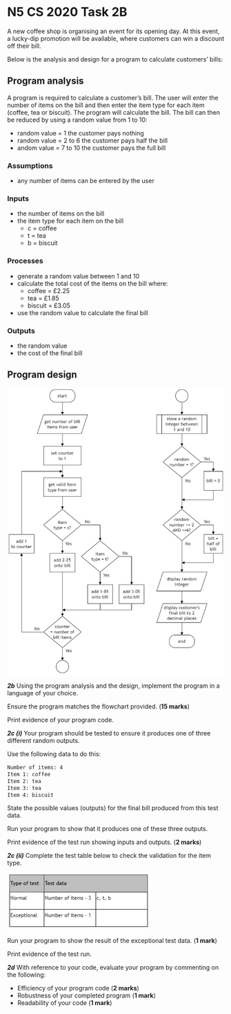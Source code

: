 # N5 CS 2020 Task 2B

A new coffee shop is organising an event for its opening day. At this event, a lucky-dip promotion will be available, where customers can win a discount off their bill.

Below is the analysis and design for a program to calculate customers’ bills:

## Program analysis

A program is required to calculate a customer’s bill. The user will enter the number of items on the bill and then enter the item type for each item (coffee, tea or biscuit). The program will calculate the bill. The bill can then be reduced by using a random value from 1 to 10:

* random value = 1	    	the customer pays nothing
* random value = 2 to 6 	the customer pays half the bill
* andom value = 7 to 10 	the customer pays the full bill

### Assumptions

* any number of items can be entered by the user

### Inputs

* the number of items on the bill
* the item type for each item on the bill
    * c = coffee
    * t = tea
    * b = biscuit

### Processes

* generate a random value between 1 and 10
* calculate the total cost of the items on the bill where:
    * coffee = £2.25
    * tea = £1.85
    * biscuit = £3.05
* use the random value to calculate the final bill

### Outputs
* the random value
* the cost of the final bill 

## Program design

![Flowchart](assets/Task2B.png)

___2b___ Using the program analysis and the design, implement the program in a language of your choice.

Ensure the program matches the flowchart provided. (__15 marks__)

Print evidence of your program code.

___2c (i)___ Your program should be tested to ensure it produces one of three different random outputs.

Use the following data to do this:

```
Number of items: 4
Item 1: coffee
Item 2: tea
Item 3: tea
Item 4: biscuit
```

State the possible values (outputs) for the final bill produced from this test data.

Run your program to show that it produces one of these three outputs.

Print evidence of the test run showing inputs and outputs. (__2 marks__)

___2c (ii)___ Complete the test table below to check the validation for the item type.

![Test data](assets/TestData.png)

Run your program to show the result of the exceptional test data. (__1 mark__)

Print evidence of the test run.

___2d___ With reference to your code, evaluate your program by commenting on the following:

* Efficiency of your program code (__2 marks__)
* Robustness of your completed program (__1 mark__)
* Readability of your code (__1 mark__)